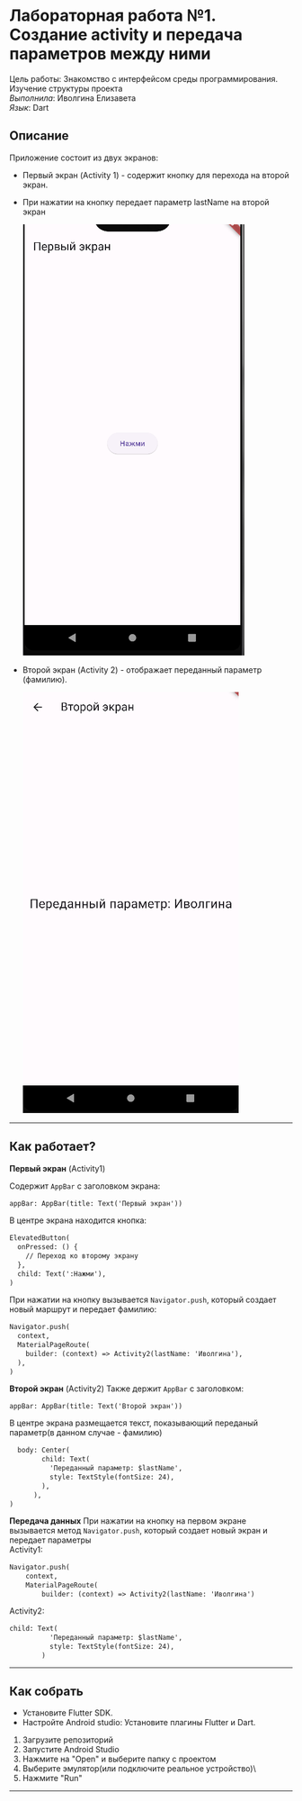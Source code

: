 # Лабораторная работа №1. Создание activity и передача параметров между ними 

   Цель работы: Знакомство с интерфейсом среды программирования. Изучение
структуры проекта    
    *Выполнила*: Иволгина Елизавета  
    *Язык*: Dart

## Описание
Приложение состоит из двух экранов:

* Первый экран (Activity 1) - содержит кнопку для перехода на второй экран.
* При нажатии на кнопку передает параметр lastName на второй экран

  ![Первый экран](android/img/Activity1.png)


* Второй экран (Activity 2) - отображает переданный параметр (фамилию).

  ![Второй экран](android/img/Activity2.png)
****

## Как работает?
**Первый экран**
(Activity1)   

Содержит ```AppBar``` c заголовком экрана:

```
appBar: AppBar(title: Text('Первый экран'))
```

В центре экрана находится кнопка:
``` 
ElevatedButton(
  onPressed: () {
    // Переход ко второму экрану
  },
  child: Text(':Нажми'),
)
```
При нажатии на кнопку вызывается ```Navigator.push```, который создает новый маршрут и передает фамилию:
```
Navigator.push(
  context,
  MaterialPageRoute(
    builder: (context) => Activity2(lastName: 'Иволгина'),
  ),
)
```
**Второй экран**
(Activity2) 
Также держит ```AppBar``` c заголовком:

```
appBar: AppBar(title: Text('Второй экран'))
```
В центре экрана размещается текст, показывающий переданый параметр(в данном случае - фамилию)

```
  body: Center(
        child: Text(
          'Переданный параметр: $lastName',
          style: TextStyle(fontSize: 24),
        ),
      ),
)
```
**Передача данных**
При нажатии на кнопку на первом экране вызывается метод ```Navigator.push```, который создает новый экран и передает параметры   
Activity1:

```
Navigator.push(
    context,
    MaterialPageRoute(
        builder: (context) => Activity2(lastName: 'Иволгина')
```
Activity2:
```
child: Text(
          'Переданный параметр: $lastName',
          style: TextStyle(fontSize: 24),
        )
```
****
## Как собрать    
* Установите Flutter SDK.
* Настройте Android studio: Установите плагины Flutter и Dart.
1. Загрузите репозиторий
2. Запустите Android Studio
3. Нажмите на "Open" и выберите папку с проектом
4. Выберите эмулятор(или подключите реальное устройство)\
5. Нажмите "Run"
****
